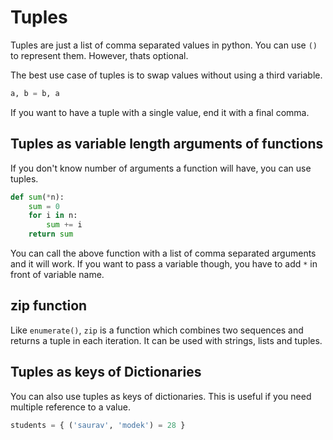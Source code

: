 # Tuples

Tuples are just a list of comma separated values in python. You can use `()` to represent them. However, thats optional.

The best use case of tuples is to swap values without using a third variable.

```python
a, b = b, a
```

If you want to have a tuple with a single value, end it with a final comma.

## Tuples as variable length arguments of functions

If you don't know number of arguments a function will have, you can use tuples.

```python
def sum(*n):
    sum = 0
    for i in n:
        sum += i
    return sum
```

You can call the above function with a list of comma separated arguments and it will work. If you want to pass a variable though, you have to add `*` in front of variable name.

## zip function

Like `enumerate()`, `zip` is a function which combines two sequences and returns a tuple in each iteration. It can be used with strings, lists and tuples.

## Tuples as keys of Dictionaries

You can also use tuples as keys of dictionaries. This is useful if you need multiple reference to a value.

```python
students = { ('saurav', 'modek') = 28 }
```